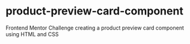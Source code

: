 # product-preview-card-component
Frontend Mentor Challenge creating a product preview card component using HTML and CSS
